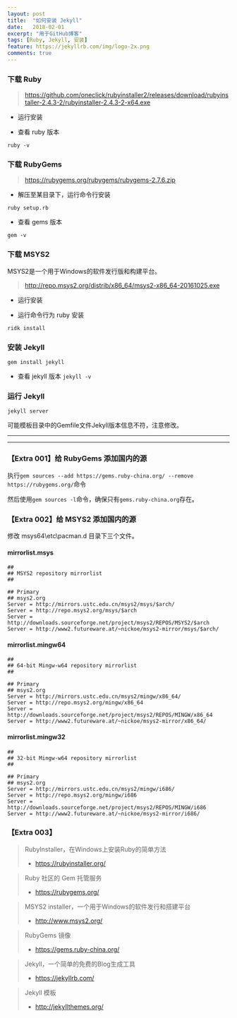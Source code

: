 ```yaml
---
layout: post
title:  "如何安装 Jekyll"
date:   2018-02-01
excerpt: "用于GitHub博客"
tags: [Ruby, Jekyll, 安装]
feature: https://jekyllrb.com/img/logo-2x.png
comments: true
---
```

### 下载 Ruby

> https://github.com/oneclick/rubyinstaller2/releases/download/rubyinstaller-2.4.3-2/rubyinstaller-2.4.3-2-x64.exe

- 运行安装

- 查看 ruby 版本

`ruby -v`

### 下载 RubyGems

> https://rubygems.org/rubygems/rubygems-2.7.6.zip

- 解压至某目录下，运行命令行安装

`ruby setup.rb`

- 查看 gems 版本

`gem -v`

### 下载 MSYS2

MSYS2是一个用于Windows的软件发行版和构建平台。

> http://repo.msys2.org/distrib/x86_64/msys2-x86_64-20161025.exe

- 运行安装

- 运行命令行为 ruby 安装

`ridk install`

### 安装 Jekyll

`gem install jekyll`

- 查看 jekyll 版本
`jekyll -v`

### 运行 Jekyll

`jekyll server`

可能模板目录中的Gemfile文件Jekyll版本信息不符，注意修改。

---
---
### 【Extra 001】给 RubyGems 添加国内的源

执行`gem sources --add https://gems.ruby-china.org/ --remove https://rubygems.org/`命令

然后使用`gem sources -l`命令，确保只有`gems.ruby-china.org`存在。

### 【Extra 002】给 MSYS2 添加国内的源

修改 msys64\etc\pacman.d 目录下三个文件。 
#### mirrorlist.msys 
```
##
## MSYS2 repository mirrorlist
##

## Primary
## msys2.org
Server = http://mirrors.ustc.edu.cn/msys2/msys/$arch/
Server = http://repo.msys2.org/msys/$arch
Server = http://downloads.sourceforge.net/project/msys2/REPOS/MSYS2/$arch
Server = http://www2.futureware.at/~nickoe/msys2-mirror/msys/$arch/
```

#### mirrorlist.mingw64 
```
##
## 64-bit Mingw-w64 repository mirrorlist
##

## Primary
## msys2.org
Server = http://mirrors.ustc.edu.cn/msys2/mingw/x86_64/
Server = http://repo.msys2.org/mingw/x86_64
Server = http://downloads.sourceforge.net/project/msys2/REPOS/MINGW/x86_64
Server = http://www2.futureware.at/~nickoe/msys2-mirror/x86_64/
```

#### mirrorlist.mingw32
```
##
## 32-bit Mingw-w64 repository mirrorlist
##

## Primary
## msys2.org
Server = http://mirrors.ustc.edu.cn/msys2/mingw/i686/
Server = http://repo.msys2.org/mingw/i686
Server = http://downloads.sourceforge.net/project/msys2/REPOS/MINGW/i686
Server = http://www2.futureware.at/~nickoe/msys2-mirror/i686/
```

### 【Extra 003】

> RubyInstaller，在Windows上安装Ruby的简单方法
> - https://rubyinstaller.org/

> Ruby 社区的 Gem 托管服务
> - https://rubygems.org/

> MSYS2 installer，一个用于Windows的软件发行和搭建平台
> - http://www.msys2.org/

> RubyGems 镜像
> - https://gems.ruby-china.org/

> Jekyll，一个简单的免费的Blog生成工具
> - https://jekyllrb.com/

> Jekyll 模板
> - http://jekyllthemes.org/
